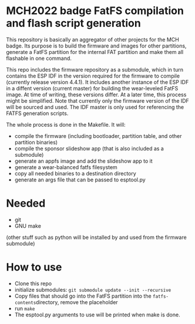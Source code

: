 # MCH2022 badge FatFS compilation and flash script generation

This repository is basically an aggregator of other projects for the MCH badge. Its purpose is to build the firmware and images for other partitions, generate a FatFS partition for the internal FAT partition and make them all flashable in one command. 

This repo includes the firmware repository as a submodule, which in turn contains the ESP IDF in the version required for the firmware to compile (currently release version 4.4.1). It includes another instance of the ESP IDF in a diffent version (current master) for building the wear-leveled FatFS image. At time of writing, these versions differ. At a later time, this process might be simplified. Note that currently only the firmware version of the IDF will be sourced and used. The IDF master is only used for referencing the FATFS generation scripts.

The whole process is done in the Makefile. It will:

- compile the firmware (including bootloader, partition table, and other partition binaries)
- compile the sponsor slideshow app (that is also included as a submodule)
- generate an appfs image and add the slideshow app to it
- generate a wear-balanced fatfs filesystem
- copy all needed binaries to a destination directory
- generate an args file that can be passed to esptool.py

# Needed

- git
- GNU make

(other stuff such as python will be installed by and used from the firmware submodule)

# How to use

- Clone this repo
- initialize submodules: ```git submodule update --init --recursive```
- Copy files that should go into the FatFS partition into the ```fatfs-contents```directory, remove the placeholder
- run ```make```
- The esptool.py arguments to use will be printed when make is done.





